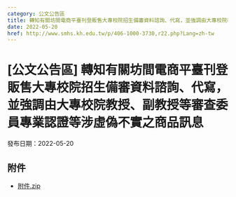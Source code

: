 ```yaml
---
category: 公文公告區
title: 轉知有關坊間電商平臺刊登販售大專校院招生備審資料諮詢、代寫，並強調由大專校院教授、副教授等審查委員專業認證等涉虛偽不實之商品訊息
date: 2022-05-20
href: http://www.smhs.kh.edu.tw/p/406-1000-3730,r22.php?Lang=zh-tw
---
```


# [公文公告區] 轉知有關坊間電商平臺刊登販售大專校院招生備審資料諮詢、代寫，並強調由大專校院教授、副教授等審查委員專業認證等涉虛偽不實之商品訊息

發布日期：2022-05-20



## 附件

- [附件.zip](https://www.smhs.kh.edu.tw/app/index.php?Action=downloadfile&file=WVhSMFlXTm9MelEwTDNCMFlWOHpORGs0WHpNMU5EZ3pNVFpmTWpVM09Ea3VlbWx3&fname=DGGGROTSYWQO41XX50LKSWHGRK30OOLKDGUWTSKK4125MLVWKPROVTPOUSSSPKPO)
